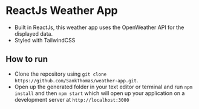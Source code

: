 # ReactJs Weather App

- Built in ReactJs, this weather app uses the OpenWeather API for the displayed data.
- Styled with TailwindCSS

## How to run

- Clone the repository using `git clone https://github.com/SankThomas/weather-app.git`.
- Open up the generated folder in your text editor or terminal and run `npm install` and then `npm start` which will open up your application on a development server at `http://localhost:3000`
